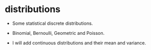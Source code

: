 # distributions

- Some statistical discrete distributions.

- Binomial, Bernoulli, Geometric and Poisson.

- I will add continuous distributions and their mean and variance.

